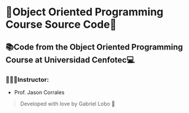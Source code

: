 # 💠Object Oriented Programming Course Source Code💠
## 📚Code from the Object Oriented Programming Course at Universidad Cenfotec💻

### 👨🏻‍🏫Instructor:
- Prof. Jason Corrales

> Developed with love by Gabriel Lobo 💙
